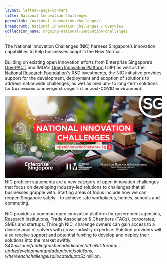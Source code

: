 ```yaml
---
layout: leftnav-page-content
title: National Innovation Challenges
permalink: /national-innovation-challenges/
breadcrumb: National Innovation Challenges / Overview
collection_name: ongoing-national-innovation-challenges
---
```

The National Innovation Challenges (NIC) harness Singapore’s innovation capabilities to help businesses adapt to the New Normal.
<br><br>Building on existing open innovation efforts from Enterprise Singapore’s [Gov-PACT](https://gov-pact.ipi-singapore.org) and IMDA’s [Open Innovation Platform](https://www.openinnovation.sg/about) (OIP) as well as the [National Research Foundation](https://www.nrf.gov.sg)'s R&D investments, the NIC initiative provides support for the development, deployment and adoption of solutions to address nationwide challenges, as well as medium- to long-term solutions for businesses to emerge stronger in the post-COVID environment.<br><br>
![1](/images/NIC-EDM.jpg)
<br>
NIC problem statements are a new category of open innovation challenges that focus on developing industry-led solutions to challenges that all businesses grapple with. Starting areas of focus include how we can reopen Singapore safely – to achieve safe workplaces, homes, schools and commuting.
<br><br>
NIC provides a common open innovation platform for government agencies, Research Institutions, Trade Association & Chambers (TACs), corporates, SMEs and startups. Through NIC, challenge owners can gain access to a diverse pool of solvers with cross-industry expertise. Solution providers will also receive support and potential funding to develop and deploy their solutions into the market swiftly. S$40 million in funding has been dedicated to the NIC to ramp-up the development and adoption of solutions, where each challenge is allocated up to S$2 million.

